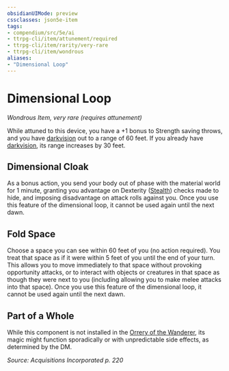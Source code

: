 ```yaml
---
obsidianUIMode: preview
cssclasses: json5e-item
tags:
- compendium/src/5e/ai
- ttrpg-cli/item/attunement/required
- ttrpg-cli/item/rarity/very-rare
- ttrpg-cli/item/wondrous
aliases: 
- "Dimensional Loop"
---
```

# Dimensional Loop
*Wondrous Item, very rare (requires attunement)*  


While attuned to this device, you have a +1 bonus to Strength saving throws, and you have [darkvision](/3-Mechanics/CLI/rules/senses.md#darkvision) out to a range of 60 feet. If you already have [darkvision](/3-Mechanics/CLI/rules/senses.md#darkvision), its range increases by 30 feet.

## Dimensional Cloak

As a bonus action, you send your body out of phase with the material world for 1 minute, granting you advantage on Dexterity ([Stealth](/3-Mechanics/CLI/rules/skills.md#Stealth)) checks made to hide, and imposing disadvantage on attack rolls against you. Once you use this feature of the dimensional loop, it cannot be used again until the next dawn.

## Fold Space

Choose a space you can see within 60 feet of you (no action required). You treat that space as if it were within 5 feet of you until the end of your turn. This allows you to move immediately to that space without provoking opportunity attacks, or to interact with objects or creatures in that space as though they were next to you (including allowing you to make melee attacks into that space). Once you use this feature of the dimensional loop, it cannot be used again until the next dawn.

## Part of a Whole

While this component is not installed in the [Orrery of the Wanderer](/3-Mechanics/CLI/items/orrery-of-the-wanderer-ai.md), its magic might function sporadically or with unpredictable side effects, as determined by the DM.

*Source: Acquisitions Incorporated p. 220*